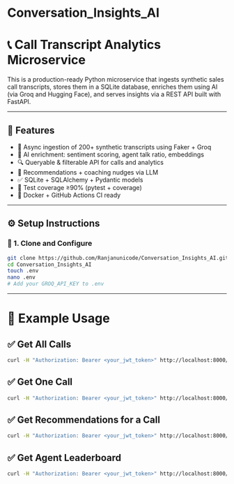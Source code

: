 # Conversation_Insights_AI

# 📞 Call Transcript Analytics Microservice

This is a production-ready Python microservice that ingests synthetic sales call transcripts, stores them in a SQLite database, enriches them using AI (via Groq and Hugging Face), and serves insights via a REST API built with FastAPI.

---

## 📌 Features

- 🔄 Async ingestion of 200+ synthetic transcripts using Faker + Groq
- 🧠 AI enrichment: sentiment scoring, agent talk ratio, embeddings
- 🔍 Queryable & filterable API for calls and analytics
- 🧭 Recommendations + coaching nudges via LLM
- ✅ SQLite + SQLAlchemy + Pydantic models
- 🧪 Test coverage ≥90% (pytest + coverage)
- 🐳 Docker + GitHub Actions CI ready

---

## ⚙️ Setup Instructions

### 🔐 1. Clone and Configure
```bash
git clone https://github.com/Ranjanunicode/Conversation_Insights_AI.git
cd Conversation_Insights_AI
touch .env
nano .env
# Add your GROQ_API_KEY to .env
```

---

# 🔎 Example Usage

## ✅ Get All Calls
```bash
curl -H "Authorization: Bearer <your_jwt_token>" http://localhost:8000/api/v1/calls
```

## ✅ Get One Call
```bash
curl -H "Authorization: Bearer <your_jwt_token>" http://localhost:8000/api/v1/calls/<call_id>
```

## ✅ Get Recommendations for a Call
```bash
curl -H "Authorization: Bearer <your_jwt_token>" http://localhost:8000/api/v1/calls/<call_id>/recommendations
```

## ✅ Get Agent Leaderboard
```bash
curl -H "Authorization: Bearer <your_jwt_token>" http://localhost:8000/api/v1/analytics/agents

